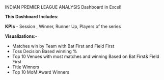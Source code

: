 INDIAN PREMIER LEAGUE ANALYSIS Dashboard in Excel! 

𝐓𝐡𝐢𝐬 𝐃𝐚𝐬𝐡𝐛𝐨𝐚𝐫𝐝 𝐈𝐧𝐜𝐥𝐮𝐝𝐞𝐬:

𝐊𝐏𝐈𝐬 - Session , Winner, Runner Up, Players of the series

𝐕𝐢𝐬𝐮𝐚𝐥𝐢𝐳𝐚𝐭𝐢𝐨𝐧𝐬:-
- Matches win by Team with Bat First and Field First 
- Toss Decision Based winning % 
- Top 10 Venues with most matches and winning Based on Bat First& Field First 
- Title Winners 
- Top 10 MoM Award Winners 

